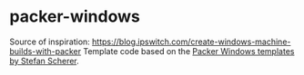 # packer-windows

Source of inspiration: https://blog.ipswitch.com/create-windows-machine-builds-with-packer
Template code based on the [Packer Windows templates by Stefan Scherer](https://github.com/StefanScherer/packer-windows).
